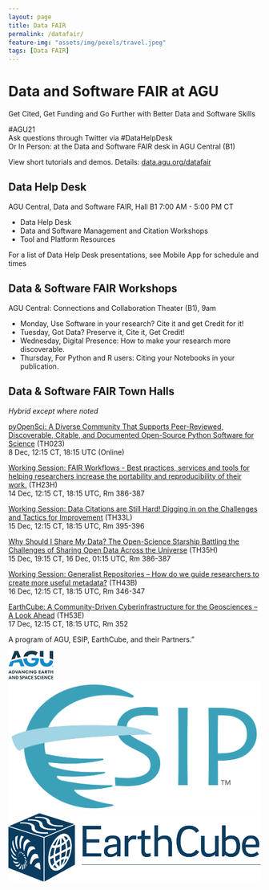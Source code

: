 ```yaml
---
layout: page
title: Data FAIR
permalink: /datafair/
feature-img: "assets/img/pexels/travel.jpeg"
tags: [Data FAIR]
---
```



# Data and Software FAIR at AGU
Get Cited, Get Funding and Go Further with Better Data and Software Skills


#AGU21  
Ask questions through Twitter via #DataHelpDesk  
Or In Person: at the Data and Software FAIR desk in AGU Central (B1)  

View short tutorials and demos. Details: [data.agu.org/datafair](https://data.agu.org/datafair)  


## Data Help Desk
AGU Central, Data and Software FAIR, Hall B1
7:00 AM - 5:00 PM CT

- Data Help Desk
- Data and Software Management and Citation Workshops 
- Tool and Platform Resources

For a list of Data Help Desk presentations, see Mobile App for schedule and times


## Data & Software FAIR Workshops
AGU Central: Connections and Collaboration Theater (B1), 9am
- Monday, Use Software in your research?  Cite it and get Credit for it!
- Tuesday, Got Data?  Preserve it, Cite it, Get Credit!
- Wednesday, Digital Presence: How to make your research more discoverable.
- Thursday, For Python and R users:  Citing your Notebooks in your publication.


## Data & Software FAIR Town Halls
_Hybrid except where noted_

[pyOpenSci: A Diverse Community That Supports Peer-Reviewed, Discoverable, Citable, and Documented Open-Source Python Software for Science](https://agu.confex.com/agu/fm21/meetingapp.cgi/Session/125089) (TH023)  
8 Dec, 12:15 CT, 18:15 UTC (Online) 

[Working Session: FAIR Workflows - ​​Best practices, services and tools for helping researchers increase the portability and reproducibility of their work.](https://agu.confex.com/agu/fm21/meetingapp.cgi/Session/123615) (TH23H)  
14 Dec, 12:15 CT, 18:15 UTC, Rm 386-387 

[Working Session: Data Citations are Still Hard! Digging in on the Challenges and Tactics for Improvement](https://agu.confex.com/agu/fm21/meetingapp.cgi/Session/123625) (TH33L)  
15 Dec, 12:15 CT, 18:15 UTC, Rm 395-396 

[Why Should I Share My Data? The Open-Science Starship Battling the Challenges of Sharing Open Data Across the Universe](https://agu.confex.com/agu/fm21/meetingapp.cgi/Session/123186) (TH35H)  
15 Dec, 19:15 CT, 16 Dec, 01:15 UTC, Rm 386-387 

[Working Session: Generalist Repositories – How do we guide researchers to create more useful metadata?](https://agu.confex.com/agu/fm21/meetingapp.cgi/Session/123638) (TH43B)  
16 Dec, 12:15 CT, 18:15 UTC, Rm 346-347 

[EarthCube: A Community-Driven Cyberinfrastructure for the Geosciences – A Look Ahead](https://agu.confex.com/agu/fm21/meetingapp.cgi/Session/124147) (TH53E)  
17 Dec, 12:15 CT, 18:15 UTC, Rm 352 



A program of AGU, ESIP, EarthCube, and their Partners.” 

![AGU Logo](assets/img/agu-trademark-logo.png) ![ESIP Logo](assets/img/esip-logo-uptodate-tm.png) ![EarthCube Logo](assets/img/EarthCube-Blue-Long.png)

